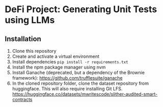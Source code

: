 # DeFi Project: Generating Unit Tests using LLMs

## Installation
1. Clone this repository
2. Create and activate a virtual environment
3. Install dependencies `pip install -r requirements.txt`
4. Install the npm package manager using nvm
5. Install Ganache (deprecated, but a dependency of the Brownie framework): https://github.com/trufflesuite/ganache
6. In the cloned repository folder, clone the dataset repository from huggingface. This will also require installing Git LFS. https://huggingface.co/datasets/mwritescode/slither-audited-smart-contracts